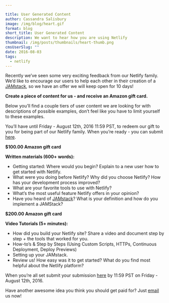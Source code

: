 ```yaml
---

title: User Generated Content
author: Cassandra Salisbury
image: /img/blog/heart.gif
format: blog
short_title: User Generated Content
description: We want to hear how you are using Netlify
thumbnail: /img/posts/thumbnails/heart-thumb.png
cmsUserSlug: ""
date: 2016-08-03
tags:
  - netlify
---
```

Recently we’ve seen some very exciting feedback from our Netlify family. We’d like to encourage our users to help each other in their creation of a [JAMstack](https://jamstack.org/), so we have an offer we will keep open for 10 days!

**Create a piece of content for us - and receive an **Amazon gift card**.**

Below you’ll find a couple tiers of user content we are looking for with descriptions of possible examples, don’t feel like you have to limit yourself to these examples.

You’ll have until Friday - August 12th, 2016 11:59 PST,  to redeem our gift to you for being part of our Netlify family. When you’re ready - you can submit [here](http://luv.netlify.com/).

**$100.00 Amazon gift card**

**Written materials (600+ words):**

  - Getting started: Where would you begin? Explain to a new user how to get started with Netlify.
  - What were you doing before Netlify? Why did you choose Netlify? How has your development process improved?
  - What are your favorite tools to use with Netlify?
  - What’s the most useful feature Netlify offers in your opinion?
  - Have you heard of [JAMstack](https://jamstack.org/)? What is your definition and how do you implement a JAMStack?

**$200.00 Amazon gift card**

**Video Tutorials (5+ minutes):**

  - How did you build your Netlify site? Share a video and document step by step + the tools that worked for you.
  - How-to’s & Step by Steps (Using Custom Scripts, HTTPs, Continuous Deployment, Deploy Previews)
  - Setting up your JAMstack.
  - Review us! How easy was it to get started? What do you find most helpful about the Netlify platform?

When you’re all set submit your submission [here](http://luv.netlify.com/) by 11:59 PST on Friday - August 12th, 2016.

Have another awesome idea you think you should get paid for? Just [email](mailto:luv@netlify.com) us now!
